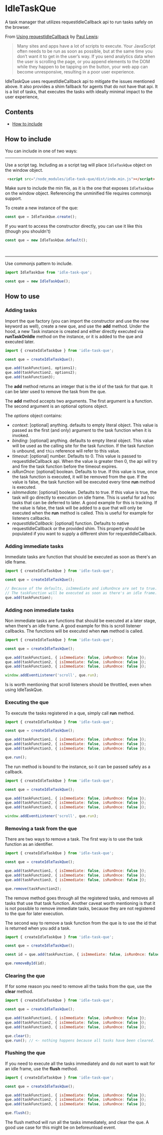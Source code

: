# IdleTaskQue
A task manager that utilizes requestIdleCallback api to run tasks safely on the browser.

From [Using requestIdleCallback](https://developers.google.com/web/updates/2015/08/using-requestidlecallback) by [Paul Lewis](https://developers.google.com/web/resources/contributors#paullewis):

>Many sites and apps have a lot of scripts to execute. Your JavaScript often needs to be run as soon as possible, but at the same time you don’t want it to get in the user’s way. If you send analytics data when the user is scrolling the page, or you append elements to the DOM while they happen to be tapping on the button, your web app can become unresponsive, resulting in a poor user experience.

IdleTaskQue uses requestIdleCallback api to mitigate the issues mentioned above. It also provides a shim fallback for agents that do not have that api. It is a list of tasks, that executes the tasks with ideally minimal impact to the user experience,

## Contents
- [How to include](#how-to-include)

## How to include
You can include in one of two ways:

---
Use a script tag. Including as a script tag will place `IdleTaskQue` object on the window object.
 ```html
  <script src="/node_modules/idle-task-que/dist/inde.min.js"></script>
 ```
Make sure to include the min file, as it is the one that exposes `IdleTaskQue` on the window object. Referencing the unminified file requires commonjs support.

To create a new instance of the que:
```js
const que = IdleTaskQue.create();
```
If you want to access the constructor directly, you can use it like this (though you shouldn't)
```js
const que = new IdleTaskQue.default();
```
<br/>

---
Use commonjs pattern to include.
```js
import IdleTaskQue from 'idle-task-que';

const que = new IdleTaskQue();
```

## How to use
### Adding tasks
Import the que factory (you can import the constructor and use the new keyword as well), create a new que, and use the **add** method.
Under the hood, a new Task instance is created and either directly executed via **runTaskOnIdle** method on the instance, or it is added to the que and executed later.
```js
import { createIdleTaskQue } from 'idle-task-que';

const que = createIdleTaskQue();

que.add(taskFunction1, options1);
que.add(taskFunction2, options2);
que.add(taskFunction3);
```
The **add** method returns an integer that is the id of the task for that que. It can be later used to remove the task from the que.

The **add** method accepts two arguments. The first argument is a function. The second argument is an optional options object.

The *options* object contains:
* *context*: [optional] anything. defaults to empty literal object. This value is passed as the first (and only) argument to the task function when it is invoked.
* *binding*: [optional] anything. defaults to empty literal object. This value will be used as the calling site for the task function. If the task function is unbound, and `this` reference will refer to this value.
* *timeout*: [optional] number. Defaults to 0. This value is passed to requestIdleCallback api. When the value is greater then 0, the api will try and fire the task function before the timeout expires.
* *isRunOnce*: [optional] boolean. Defaults to true. If this value is true, once the task function is executed, it will be removed from the que. If the value is false, the task function will be executed every time **run** method is executed.
* *isImmediate*: [optional] boolean. Defaults to true. If this value is true, the task will go directly to execution on idle frame. This is useful for ad hoc tasks that can be deferred to later. A good example for this is tracking.
 If the value is false, the task will be added to a que that will only be executed when the **run** method is called. This is useful for example for listeners callbacks.
* *requestIdleCallback*: [optional] function. Defaults to native requestIdleCallback or the provided shim. This property should be populated if you want to supply a different shim for requestIdleCallback.
### Adding immediate tasks
Immediate tasks are function that should be executed as soon as there's an idle frame.
```js
import { createIdleTaskQue } from 'idle-task-que';

const que = createIdleTaskQue();

// Because of the defaults, isImmediate and isRunOnce are set to true.
// The taskFunction will be executed as soon as there's an idle frame.
que.add(taskFunction);
```
### Adding non immediate tasks
Non immediate tasks are functions that should be executed at a later stage, when there's an idle frame. A good example for this is scroll listener callbacks.
The functions will be executed when **run** method is called.
```js
import { createIdleTaskQue } from 'idle-task-que';

const que = createIdleTaskQue();

que.add(taskFunction1, { isImmediate: false, isRunOnce: false });
que.add(taskFunction2, { isImmediate: false, isRunOnce: false });
que.add(taskFunction3, { isImmediate: false, isRunOnce: false });

window.addEventListener('scroll', que.run);
```
Is is worth mentioning that scroll listeners should be throttled, even when using IdleTaskQue.
### Executing the que
To execute the tasks registered in a que, simply call **run** method.
```js
import { createIdleTaskQue } from 'idle-task-que';

const que = createIdleTaskQue();

que.add(taskFunction1, { isImmediate: false, isRunOnce: false });
que.add(taskFunction2, { isImmediate: false, isRunOnce: false });
que.add(taskFunction3, { isImmediate: false, isRunOnce: false });

que.run();
```
The run method is bound to the instance, so it can be passed safely as a callback.
```js
import { createIdleTaskQue } from 'idle-task-que';

const que = createIdleTaskQue();

que.add(taskFunction1, { isImmediate: false, isRunOnce: false });
que.add(taskFunction2, { isImmediate: false, isRunOnce: false });
que.add(taskFunction3, { isImmediate: false, isRunOnce: false });

window.addEventListener('scroll', que.run);
```

### Removing a task from the que
There are two ways to remove a task. The first way is to use the task function as an identifier.
```js
import { createIdleTaskQue } from 'idle-task-que';

const que = createIdleTaskQue();

que.add(taskFunction1, { isImmediate: false, isRunOnce: false });
que.add(taskFunction2, { isImmediate: false, isRunOnce: false });
que.add(taskFunction3, { isImmediate: false, isRunOnce: false });

que.remove(taskFunction2);
```
The remove method goes through all the registered tasks, and removes all tasks that use that task function.
Another caveat worth mentioning is that it is not possible to remove immediate tasks, because they are not registered to the que for later execution.

The second way to remove a task function from the que is to use the id that is returned when you add a task.
```js
import { createIdleTaskQue } from 'idle-task-que';

const que = createIdleTaskQue();

const id = que.add(taskFunction, { isImmediate: false, isRunOnce: false });

que.removeById(id);
```
### Clearing the que
If for some reason you need to remove all the tasks from the que, use the **clear** method.
```js
import { createIdleTaskQue } from 'idle-task-que';

const que = createIdleTaskQue();

que.add(taskFunction1, { isImmediate: false, isRunOnce: false });
que.add(taskFunction2, { isImmediate: false, isRunOnce: false });
que.add(taskFunction3, { isImmediate: false, isRunOnce: false });

que.clear();
que.run(); // <- nothing happens because all tasks have been cleared.
```
### Flushing the que
If you need to execute all the tasks immediately and do not want to wait for an idle frame, use the **flush** method.
```js
import { createIdleTaskQue } from 'idle-task-que';

const que = createIdleTaskQue();

que.add(taskFunction1, { isImmediate: false, isRunOnce: false });
que.add(taskFunction2, { isImmediate: false, isRunOnce: false });
que.add(taskFunction3, { isImmediate: false, isRunOnce: false });

que.flush();
```
The flush method will run all the tasks immediately, and clear the que. A good use case for this might be on beforeunload event.

